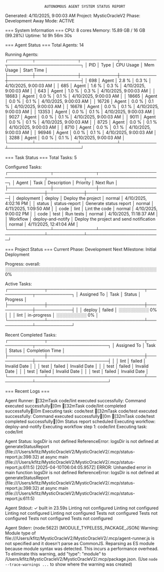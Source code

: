 
                                                                                
                      AUTONOMOUS AGENT SYSTEM STATUS REPORT                     
                                                                                

Generated: 4/10/2025, 9:00:03 AM
Project: MysticOracleV2
Phase: Development
Away Mode: ACTIVE

=== System Information ===
CPU: 8 cores
Memory: 15.89 GB / 16 GB (99.28%)
Uptime: 1d 9h 56m 30s

=== Agent Status ===
Total Agents: 14

Running Agents:
┌────────┬──────────────┬────────────┬────────────┬────────────────────────┐
│ PID     │ Type          │ CPU Usage  │ Mem Usage  │ Start Time              │
├────────┼──────────────┼────────────┼────────────┼────────────────────────┤
│ 698     │ Agent        │ 2.8      % │ 0.3      % │ 4/10/2025, 9:00:03 AM  │
│ 685     │ Agent        │ 1.6      % │ 0.3      % │ 4/10/2025, 9:00:03 AM  │
│ 643     │ Agent        │ 1.0      % │ 0.3      % │ 4/10/2025, 9:00:03 AM  │
│ 18683   │ Agent        │ 0.0      % │ 0.1      % │ 4/10/2025, 9:00:03 AM  │
│ 18665   │ Agent        │ 0.0      % │ 0.1      % │ 4/10/2025, 9:00:03 AM  │
│ 16726   │ Agent        │ 0.0      % │ 0.1      % │ 4/10/2025, 9:00:03 AM  │
│ 16678   │ Agent        │ 0.0      % │ 0.1      % │ 4/10/2025, 9:00:03 AM  │
│ 13353   │ Agent        │ 0.0      % │ 0.1      % │ 4/10/2025, 9:00:03 AM  │
│ 9027    │ Agent        │ 0.0      % │ 0.1      % │ 4/10/2025, 9:00:03 AM  │
│ 9011    │ Agent        │ 0.0      % │ 0.1      % │ 4/10/2025, 9:00:03 AM  │
│ 8725    │ Agent        │ 0.0      % │ 0.1      % │ 4/10/2025, 9:00:03 AM  │
│ 8710    │ Agent        │ 0.0      % │ 0.1      % │ 4/10/2025, 9:00:03 AM  │
│ 96946   │ Agent        │ 0.0      % │ 0.1      % │ 4/10/2025, 9:00:03 AM  │
│ 3288    │ Agent        │ 0.0      % │ 0.1      % │ 4/10/2025, 9:00:03 AM  │
└────────┴──────────────┴────────────┴────────────┴────────────────────────┘

=== Task Status ===
Total Tasks: 5

Configured Tasks:
┌──────────────┬──────────────┬────────────────────────────────┬────────────┬────────────────────────┐
│ Agent         │ Task          │ Description                   │ Priority    │ Next Run               │
├──────────────┼──────────────┼────────────────────────────────┼────────────┼────────────────────────┤
│ deployment   │ deploy       │ Deploy the project               │ normal     │ 4/10/2025, 4:02:16 PM  │
│ status       │ status-report │ Generate status report           │ normal     │ 4/11/2025, 1:09:50 AM  │
│ code         │ lint         │ Lint the code                    │ normal     │ 4/10/2025, 9:00:02 PM  │
│ code         │ test         │ Run tests                        │ normal     │ 4/10/2025, 11:18:37 AM │
│ Workflow     │ deploy-and-notify │ Deploy the project and send notification │ normal     │ 4/11/2025, 12:41:04 AM │
└──────────────┴──────────────┴────────────────────────────────┴────────────┴────────────────────────┘

=== Project Status ===
Current Phase: Development
Next Milestone: Initial Deployment

Progress:
overall: ░░░░░░░░░░░░░░░░░░░░░░░░░░░░░░░░░░░░░░░░░░░░░░░░░░ 0%

Active Tasks:
┌────────────┬────────────────────────────────┬────────────┬────────────┐
│ Assigned To  │ Task                          │ Status      │ Progress    │
├────────────┼────────────────────────────────┼────────────┼────────────┤
│            │ deploy                           │ failed     │ ░░░░░░░░░░ 0% │
│            │ lint                             │ in-progress │ ░░░░░░░░░░ 0% │
└────────────┴────────────────────────────────┴────────────┴────────────┘

Recent Completed Tasks:
┌────────────┬────────────────────────────────┬────────────┬────────────────────────┐
│ Assigned To  │ Task                          │ Status      │ Completion Time        │
├────────────┼────────────────────────────────┼────────────┼────────────────────────┤
│            │ lint                             │ failed     │ Invalid Date           │
│            │ test                             │ failed     │ Invalid Date           │
│            │ test                             │ failed     │ Invalid Date           │
│            │ test                             │ failed     │ Invalid Date           │
│            │ test                             │ failed     │ Invalid Date           │
└────────────┴────────────────────────────────┴────────────┴────────────────────────┘

=== Recent Logs ===

Agent Runner:
[32mTask code/lint executed successfully: Command executed successfully[0m
[32mTask code/lint completed successfully[0m
Executing task: code/test
[32mTask code/test executed successfully: Command executed successfully[0m
[32mTask code/test completed successfully[0m
Status report scheduled
Executing workflow: deploy-and-notify
Executing workflow step 1: code/lint
Executing task: code/lint


Agent Status:
logsDir is not defined
ReferenceError: logsDir is not defined
    at generateStatusReport (file:///Users/kfitz/MysticOracleV2/MysticOracleV2/.mcp/status-report.js:398:32)
    at async main (file:///Users/kfitz/MysticOracleV2/MysticOracleV2/.mcp/status-report.js:611:5)
[2025-04-10T06:04:05.957Z] ERROR: Unhandled error in main function
logsDir is not defined
ReferenceError: logsDir is not defined
    at generateStatusReport (file:///Users/kfitz/MysticOracleV2/MysticOracleV2/.mcp/status-report.js:398:32)
    at async main (file:///Users/kfitz/MysticOracleV2/MysticOracleV2/.mcp/status-report.js:611:5)


Agent Stdout:
✓ built in 23.59s
Linting not configured
Linting not configured
Linting not configured
Linting not configured
Tests not configured
Tests not configured
Tests not configured
Tests not configured


Agent Stderr:
(node:5622) [MODULE_TYPELESS_PACKAGE_JSON] Warning: Module type of file:///Users/kfitz/MysticOracleV2/MysticOracleV2/.mcp/agent-runner.js is not specified and it doesn't parse as CommonJS.
Reparsing as ES module because module syntax was detected. This incurs a performance overhead.
To eliminate this warning, add "type": "module" to /Users/kfitz/MysticOracleV2/MysticOracleV2/.mcp/package.json.
(Use `node --trace-warnings ...` to show where the warning was created)

